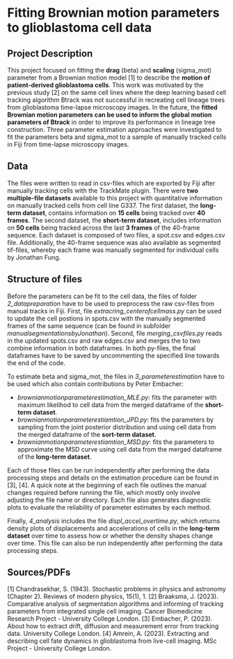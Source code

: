 # Fitting Brownian motion parameters to glioblastoma cell data

## Project Description
This project focused on fitting the **drag** (beta) and **scaling** (sigma_mot) parameter from a Brownian motion model [1] to describe the **motion of patient-derived glioblastoma cells**. This work was motivated by the previous study [2] on the same cell lines where the deep learning based cell tracking algorithm Btrack was not successful in recreating cell lineage trees from glioblastoma time-lapse microscopy images. In the future, the **fitted Brownian motion parameters can be used to inform the global motion parameters of Btrack** in order to improve its performance in lineage tree construction.
Three parameter estimation approaches were investigated to fit the parameters beta and sigma_mot to a sample of manually tracked cells in Fiji from time-lapse microscopy images. 

## Data
The files were written to read in csv-files which are exported by Fiji after manually tracking cells with the TrackMate plugin. There were **two multiple-file datasets** available to this project with quantitative information on manually tracked cells from cell line G337. The first dataset, the **long-term dataset**, contains information on **15 cells** being tracked over **40 frames**. The second dataset, the **short-term dataset**, includes information on **50 cells** being tracked across the last **3 frames** of the 40-frame sequence. Each dataset is composed of two files, a spot.csv and edges.csv file. Additionally, the 40-frame sequence was also available as segmented tif-files, whereby each frame was manually segmented for individual cells by Jonathan Fung.

## Structure of files
Before the parameters can be fit to the cell data, the files of folder *2_datapreparation* have to be used to preprocess the raw csv-files from manual tracks in Fiji. First, file *extracring_centerofcellmass.py* can be used to update the cell postions in spots.csv with the manually segmented frames of the same sequence (can be found in subfolder *manualsegmentationsbyJonathan*). Second, file *merging_csvfiles.py* reads in the updated spots.csv and raw edges.csv and merges the to two combine information in both dataframes. In both py-files, the final dataframes have to be saved by uncommenting the specified line towards the end of the code.

To estimate beta and sigma_mot, the files in *3_parameterestimation* have to be used which also contain contributions by Peter Embacher:
- *brownianmotionparameterestimation_MLE.py*: fits the parameter with maximum likelihod to cell data from the merged dataframe of the **short-term dataset**. 
- *brownianmotionparameterestiamtion_JPD.py*: fits the parameters by sampling from the joint posterior distribution and using cell data from the merged dataframe of the     **sort-term dataset**.
- *brownianmotionparameterestiamtion_MSD.py*: fits the parameters to approximate the MSD curve using cell data from the merged dataframe of the **long-term dataset**.

Each of those files can be run independently after performing the data processing steps and details on the estimation procedure can be found in [3], [4]. A quick note at the beginning of each file outlines the manual changes required before running the file, which mostly only involve adjusting the file name or directory. Each file also generates diagnostic plots to evaluate the reliability of parameter estimates by each method.

Finally, *4_analysis* includes the file *displ_accel_overtime.py*, which returns density plots of displacements and accelerations of cells in the **long-term dataset** over time to assess how or whether the density shapes change over time. This file can also be run independently after performing the data processing steps.

## Sources/PDFs
[1] Chandrasekhar, S. (1943). Stochastic problems in physics and astronomy (Chapter 2). Reviews of modern physics, 15(1), 1.
[2] Braaksma, J. (2023). Comparative analysis of segmentation algorithms and informing of tracking parameters from integrated single cell imaging. Cancer Biomedicine Research Project - University College London.
[3] Embacher, P. (2023). About how to extract drift, diffusion and measurement error from tracking data. University College London.
[4] Amrein, A. (2023). Extracting and describing cell fate dynamics in glioblastoma from live-cell imaging. MSc Project - University College London.
